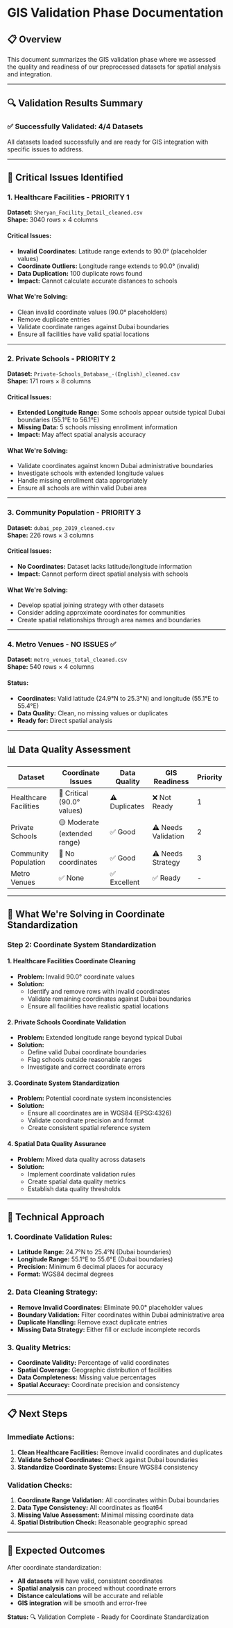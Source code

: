 # GIS Validation Phase Documentation

## 📋 Overview
This document summarizes the GIS validation phase where we assessed the quality and readiness of our preprocessed datasets for spatial analysis and integration.

---

## 🔍 Validation Results Summary

### ✅ Successfully Validated: 4/4 Datasets
All datasets loaded successfully and are ready for GIS integration with specific issues to address.

---

## 🚨 Critical Issues Identified

### 1. Healthcare Facilities - **PRIORITY 1**
**Dataset:** `Sheryan_Facility_Detail_cleaned.csv`  
**Shape:** 3040 rows × 4 columns

#### Critical Issues:
- **Invalid Coordinates:** Latitude range extends to 90.0° (placeholder values)
- **Coordinate Outliers:** Longitude range extends to 90.0° (invalid)
- **Data Duplication:** 100 duplicate rows found
- **Impact:** Cannot calculate accurate distances to schools

#### What We're Solving:
- Clean invalid coordinate values (90.0° placeholders)
- Remove duplicate entries
- Validate coordinate ranges against Dubai boundaries
- Ensure all facilities have valid spatial locations

---

### 2. Private Schools - **PRIORITY 2**
**Dataset:** `Private-Schools_Database_-(English)_cleaned.csv`  
**Shape:** 171 rows × 8 columns

#### Critical Issues:
- **Extended Longitude Range:** Some schools appear outside typical Dubai boundaries (55.1°E to 56.1°E)
- **Missing Data:** 5 schools missing enrollment information
- **Impact:** May affect spatial analysis accuracy

#### What We're Solving:
- Validate coordinates against known Dubai administrative boundaries
- Investigate schools with extended longitude values
- Handle missing enrollment data appropriately
- Ensure all schools are within valid Dubai area

---

### 3. Community Population - **PRIORITY 3**
**Dataset:** `dubai_pop_2019_cleaned.csv`  
**Shape:** 226 rows × 3 columns

#### Critical Issues:
- **No Coordinates:** Dataset lacks latitude/longitude information
- **Impact:** Cannot perform direct spatial analysis with schools

#### What We're Solving:
- Develop spatial joining strategy with other datasets
- Consider adding approximate coordinates for communities
- Create spatial relationships through area names and boundaries

---

### 4. Metro Venues - **NO ISSUES** ✅
**Dataset:** `metro_venues_total_cleaned.csv`  
**Shape:** 540 rows × 4 columns

#### Status:
- **Coordinates:** Valid latitude (24.9°N to 25.3°N) and longitude (55.1°E to 55.4°E)
- **Data Quality:** Clean, no missing values or duplicates
- **Ready for:** Direct spatial analysis

---

## 📊 Data Quality Assessment

| Dataset | Coordinate Issues | Data Quality | GIS Readiness | Priority |
|---------|------------------|--------------|---------------|----------|
| Healthcare Facilities | 🔴 Critical (90.0° values) | ⚠️ Duplicates | ❌ Not Ready | 1 |
| Private Schools | 🟡 Moderate (extended range) | ✅ Good | ⚠️ Needs Validation | 2 |
| Community Population | 🔴 No coordinates | ✅ Good | ⚠️ Needs Strategy | 3 |
| Metro Venues | ✅ None | ✅ Excellent | ✅ Ready | - |

---

## 🎯 What We're Solving in Coordinate Standardization

### Step 2: Coordinate System Standardization

#### 1. Healthcare Facilities Coordinate Cleaning
- **Problem:** Invalid 90.0° coordinate values
- **Solution:** 
  - Identify and remove rows with invalid coordinates
  - Validate remaining coordinates against Dubai boundaries
  - Ensure all facilities have realistic spatial locations

#### 2. Private Schools Coordinate Validation
- **Problem:** Extended longitude range beyond typical Dubai
- **Solution:**
  - Define valid Dubai coordinate boundaries
  - Flag schools outside reasonable ranges
  - Investigate and correct coordinate errors

#### 3. Coordinate System Standardization
- **Problem:** Potential coordinate system inconsistencies
- **Solution:**
  - Ensure all coordinates are in WGS84 (EPSG:4326)
  - Validate coordinate precision and format
  - Create consistent spatial reference system

#### 4. Spatial Data Quality Assurance
- **Problem:** Mixed data quality across datasets
- **Solution:**
  - Implement coordinate validation rules
  - Create spatial data quality metrics
  - Establish data quality thresholds

---

## 🔧 Technical Approach

### 1. Coordinate Validation Rules:
- **Latitude Range:** 24.7°N to 25.4°N (Dubai boundaries)
- **Longitude Range:** 55.1°E to 55.6°E (Dubai boundaries)
- **Precision:** Minimum 6 decimal places for accuracy
- **Format:** WGS84 decimal degrees

### 2. Data Cleaning Strategy:
- **Remove Invalid Coordinates:** Eliminate 90.0° placeholder values
- **Boundary Validation:** Filter coordinates within Dubai administrative area
- **Duplicate Handling:** Remove exact duplicate entries
- **Missing Data Strategy:** Either fill or exclude incomplete records

### 3. Quality Metrics:
- **Coordinate Validity:** Percentage of valid coordinates
- **Spatial Coverage:** Geographic distribution of facilities
- **Data Completeness:** Missing value percentages
- **Spatial Accuracy:** Coordinate precision and consistency

---

## 📋 Next Steps

### Immediate Actions:
1. **Clean Healthcare Facilities:** Remove invalid coordinates and duplicates
2. **Validate School Coordinates:** Check against Dubai boundaries
3. **Standardize Coordinate Systems:** Ensure WGS84 consistency

### Validation Checks:
1. **Coordinate Range Validation:** All coordinates within Dubai boundaries
2. **Data Type Consistency:** All coordinates as float64
3. **Missing Value Assessment:** Minimal missing coordinate data
4. **Spatial Distribution Check:** Reasonable geographic spread

---

## 🎯 Expected Outcomes

After coordinate standardization:
- **All datasets** will have valid, consistent coordinates
- **Spatial analysis** can proceed without coordinate errors
- **Distance calculations** will be accurate and reliable
- **GIS integration** will be smooth and error-free

**Status:** 🔍 Validation Complete - Ready for Coordinate Standardization
